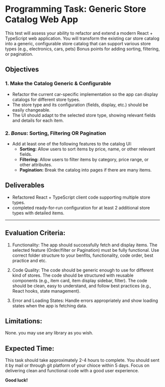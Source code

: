 # Programming Task: Generic Store Catalog Web App

This test will assess your ability to refactor and extend a modern React + TypeScript web application. You will transform the existing car store catalog into a generic, configurable store catalog that can support various store types (e.g., electronics, cars, pets) Bonus points for adding sorting, filtering, or pagination.

## Objectives

### 1. Make the Catalog Generic & Configurable
- Refactor the current car-specific implementation so the app can display catalogs for different store types.
- The store type and its configuration (fields, display, etc.) should be easily changeable.
- The UI should adapt to the selected store type, showing relevant fields and details for each item.

### 2. *Bonus*: Sorting, Filtering OR Pagination
- Add at least one of the following features to the catalog UI:
  - **Sorting:** Allow users to sort items by price, name, or other relevant fields.
  - **Filtering:** Allow users to filter items by category, price range, or other attributes.
  - **Pagination:** Break the catalog into pages if there are many items.

## Deliverables
- Refactored React + TypeScript client code supporting multiple store types.
- completed ready-for-run configuration for at least 2 additional store types with detailed items.

-----

## Evaluation Criteria:

1. Functionality:
The app should successfully fetch and display items.
The selected feature (Order/filter or Pagination) must be fully functional.
Use correct folder structure to your benfits, functionality, code order, best practice and etc.

2. Code Quality:
The code should be generic enough to use for different kind of stores.
The code should be structured with reusable components (e.g., item card, item display sidebar, filter).
The code should be clean, easy to understand, and follow best practices (e.g., React hooks, state management).

3. Error and Loading States:
Handle errors appropriately and show loading states when the app is fetching data.


## Limitations:
None. you may use any library as you wish.


## Expected Time:
This task should take approximately 2-4 hours to complete. You should sent it by mail or through git platform of your chioce within 5 days. Focus on delivering clean and functional code with a good user experience.


**Good luck!**